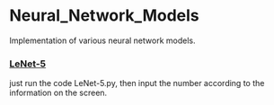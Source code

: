 # Neural_Network_Models
Implementation of various neural network models.

### [LeNet-5](https://github.com/RicardoZiTseng/Neural_Network_Models/tree/master/LeNet-5)

just run the code LeNet-5.py, then input the number according to the information on the screen.
